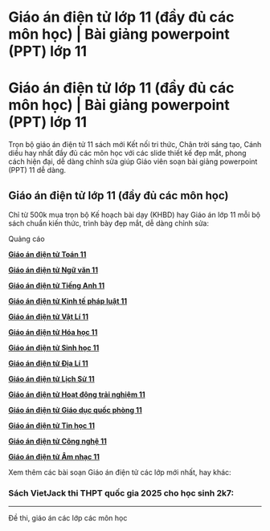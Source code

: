 # Giáo án điện tử lớp 11 (đầy đủ các môn học) | Bài giảng powerpoint (PPT) lớp 11

# Giáo án điện tử lớp 11 (đầy đủ các môn học) | Bài giảng powerpoint (PPT) lớp 11

Trọn bộ giáo án điện tử 11 sách mới Kết nối tri thức, Chân trời sáng tạo, Cánh diều hay nhất đầy đủ các môn học với các slide thiết kế đẹp mắt, phong cách hiện đại, dễ dàng chỉnh sửa giúp Giáo viên soạn bài giảng powerpoint (PPT) 11 dễ dàng.

## Giáo án điện tử lớp 11 (đầy đủ các môn học)

Chỉ từ 500k mua trọn bộ Kế hoạch bài dạy (KHBD) hay Giáo án lớp 11 mỗi bộ sách chuẩn kiến thức, trình bày đẹp mắt, dễ dàng chỉnh sửa:

Quảng cáo

[**Giáo án điện tử Toán 11**](https://vietjack.com/giao-an/giao-an-dien-tu-toan-lop-11.jsp)

[**Giáo án điện tử Ngữ văn 11**](https://vietjack.com/giao-an/giao-an-dien-tu-ngu-van-lop-11.jsp)

[**Giáo án điện tử Tiếng Anh 11**](https://vietjack.com/giao-an/giao-an-dien-tu-tieng-anh-lop-11.jsp)

[**Giáo án điện tử Kinh tế pháp luật 11**](https://vietjack.com/giao-an/giao-an-dien-tu-kinh-te-phap-luat-lop-11.jsp)

[**Giáo án điện tử Vật Lí 11**](https://vietjack.com/giao-an/giao-an-dien-tu-vat-li-lop-11.jsp)

[**Giáo án điện tử Hóa học 11**](https://vietjack.com/giao-an/giao-an-dien-tu-hoa-hoc-lop-11.jsp)

[**Giáo án điện tử Sinh học 11**](https://vietjack.com/giao-an/giao-an-dien-tu-sinh-hoc-lop-11.jsp)

[**Giáo án điện tử Địa Lí 11**](https://vietjack.com/giao-an/giao-an-dien-tu-dia-li-lop-11.jsp)

[**Giáo án điện tử Lịch Sử 11**](https://vietjack.com/giao-an/giao-an-dien-tu-lich-su-lop-11.jsp)

[**Giáo án điện tử Hoạt động trải nghiệm 11**](https://vietjack.com/giao-an/giao-an-dien-tu-hoat-dong-trai-nghiem-lop-11.jsp)

[**Giáo án điện tử Giáo dục quốc phòng 11**](https://vietjack.com/giao-an/giao-an-dien-tu-giao-duc-quoc-phong-lop-11.jsp)

[**Giáo án điện tử Tin học 11**](https://vietjack.com/giao-an/giao-an-dien-tu-tin-hoc-lop-11.jsp)

[**Giáo án điện tử Công nghệ 11**](https://vietjack.com/giao-an/giao-an-dien-tu-cong-nghe-lop-11.jsp)

[**Giáo án điện tử Âm nhạc 11**](https://vietjack.com/giao-an/giao-an-dien-tu-am-nhac-lop-11.jsp)

Xem thêm các bài soạn Giáo án điện tử các lớp mới nhất, hay khác:

### Sách VietJack thi THPT quốc gia 2025 cho học sinh 2k7:

* * *

Đề thi, giáo án các lớp các môn học

